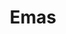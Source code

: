 ---
id: 2
title : Emas
linkurl: https://drive.google.com/drive/folders/1nprNEOvURC_8f7685iMA8JOECm9jr5Uy?usp=sharing
fitur: aspekpajak
category: aspekpajak
createdTime : 31/07/2019
modifiedTime : 29/12/2019
topik: Versi Lengkap
img: emas.png
---
